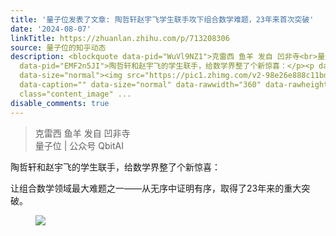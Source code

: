```yaml
---
title: '量子位发表了文章: 陶哲轩赵宇飞学生联手攻下组合数学难题，23年来首次突破'
date: '2024-08-07'
linkTitle: https://zhuanlan.zhihu.com/p/713208306
source: 量子位的知乎动态
description: <blockquote data-pid="WuVl9NZ1">克雷西 鱼羊 发自 凹非寺<br>量子位 | 公众号 QbitAI</blockquote><p
  data-pid="EMF2n5JI">陶哲轩和赵宇飞的学生联手，给数学界整了个新惊喜：</p><p data-pid="RVpFs7gh">让组合数学领域最大难题之一——从无序中证明有序，取得了23年来的重大突破。</p><figure
  data-size="normal"><img src="https://pic1.zhimg.com/v2-98e26e888c11bd03661bdbdd0d6a6fd4_b.gif"
  data-caption="" data-size="normal" data-rawwidth="360" data-rawheight="202" data-thumbnail="https://pic1.zhimg.com/v2-98e26e888c11bd03661bdbdd0d6a6fd4_b.jpg"
  class="content_image" ...
disable_comments: true
---
```

<blockquote data-pid="WuVl9NZ1">克雷西 鱼羊 发自 凹非寺<br>量子位 | 公众号 QbitAI</blockquote><p data-pid="EMF2n5JI">陶哲轩和赵宇飞的学生联手，给数学界整了个新惊喜：</p><p data-pid="RVpFs7gh">让组合数学领域最大难题之一——从无序中证明有序，取得了23年来的重大突破。</p><figure data-size="normal"><img src="https://pic1.zhimg.com/v2-98e26e888c11bd03661bdbdd0d6a6fd4_b.gif" data-caption="" data-size="normal" data-rawwidth="360" data-rawheight="202" data-thumbnail="https://pic1.zhimg.com/v2-98e26e888c11bd03661bdbdd0d6a6fd4_b.jpg" class="content_image" ...